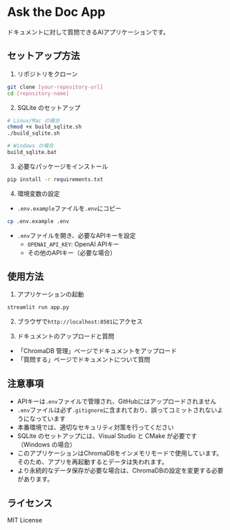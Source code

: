 # Ask the Doc App

ドキュメントに対して質問できるAIアプリケーションです。

## セットアップ方法

1. リポジトリをクローン
```bash
git clone [your-repository-url]
cd [repository-name]
```

2. SQLite のセットアップ
```bash
# Linux/Mac の場合
chmod +x build_sqlite.sh
./build_sqlite.sh

# Windows の場合
build_sqlite.bat
```

3. 必要なパッケージをインストール
```bash
pip install -r requirements.txt
```

4. 環境変数の設定
- `.env.example`ファイルを`.env`にコピー
```bash
cp .env.example .env
```
- `.env`ファイルを開き、必要なAPIキーを設定
  - `OPENAI_API_KEY`: OpenAI APIキー
  - その他のAPIキー（必要な場合）

## 使用方法

1. アプリケーションの起動
```bash
streamlit run app.py
```

2. ブラウザで`http://localhost:8501`にアクセス

3. ドキュメントのアップロードと質問
- 「ChromaDB 管理」ページでドキュメントをアップロード
- 「質問する」ページでドキュメントについて質問

## 注意事項

- APIキーは`.env`ファイルで管理され、GitHubにはアップロードされません
- `.env`ファイルは必ず`.gitignore`に含まれており、誤ってコミットされないようになっています
- 本番環境では、適切なセキュリティ対策を行ってください
- SQLite のセットアップには、Visual Studio と CMake が必要です（Windows の場合）
- このアプリケーションはChromaDBをインメモリモードで使用しています。そのため、アプリを再起動するとデータは失われます。
- より永続的なデータ保存が必要な場合は、ChromaDBの設定を変更する必要があります。

## ライセンス

MIT License

